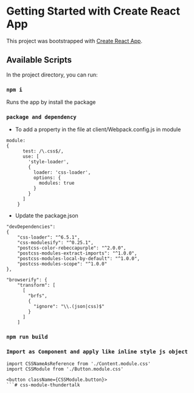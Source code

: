 # Getting Started with Create React App

This project was bootstrapped with [Create React App](https://github.com/facebook/create-react-app).

## Available Scripts

In the project directory, you can run:

### `npm i`

Runs the app by install the package

### `package and dependency`

* To add a property in the file at client/Webpack.config.js in module
```
module: 
{
      test: /\.css$/,
      use: [
        'style-loader',
        {
          loader: 'css-loader',
          options: {
            modules: true
          }
        }
      ]
    }
```
* Update the package.json
```
"devDependencies":
{
    "css-loader": "^6.5.1",
    "css-modulesify": "^0.25.1",
    "postcss-color-rebeccapurple": "^2.0.0",
    "postcss-modules-extract-imports": "^1.0.0",
    "postcss-modules-local-by-default": "^1.0.0",
    "postcss-modules-scope": "^1.0.0"
},

"browserify": {
    "transform": [
      [
        "brfs",
        {
          "ignore": "\\.(json|css)$"
        }
      ]
    ]
```

### `npm run build`

### `Import as Component and apply like inline style js object`
```
import CSSNameAsReference from './Content.module.css'
import CSSModule from './Button.module.css'

<button className={CSSModule.button}>
```# css-module-thundertalk
